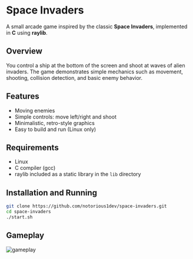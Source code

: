 # Space Invaders

A small arcade game inspired by the classic **Space Invaders**, implemented in **C** using **raylib**.

## Overview

You control a ship at the bottom of the screen and shoot at waves of alien invaders. The game demonstrates simple mechanics such as movement, shooting, collision detection, and basic enemy behavior.

## Features
- Moving enemies  
- Simple controls: move left/right and shoot  
- Minimalistic, retro-style graphics 
- Easy to build and run (Linux only)  

## Requirements
- Linux  
- C compiler (gcc)  
- raylib included as a static library in the `lib` directory  

## Installation and Running
```bash
git clone https://github.com/notorious1dev/space-invaders.git
cd space-invaders
./start.sh
```
## Gameplay
![gameplay](https://github.com/user-attachments/assets/ee550619-e455-44be-a544-415c5b611a0a)

